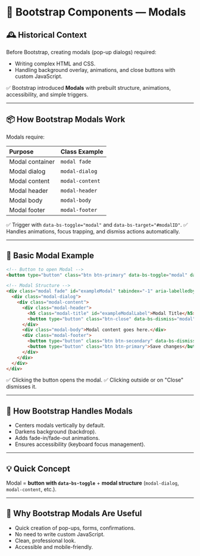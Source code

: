 # 📘 Bootstrap Components — Modals

## 🕰️ Historical Context

Before Bootstrap, creating modals (pop-up dialogs) required:

- Writing complex HTML and CSS.
- Handling background overlay, animations, and close buttons with custom JavaScript.

✅ Bootstrap introduced **Modals** with prebuilt structure, animations, accessibility, and simple triggers.

---

## 📦 How Bootstrap Modals Work

Modals require:

| Purpose         | Class Example   |
| :-------------- | :-------------- |
| Modal container | `modal fade`    |
| Modal dialog    | `modal-dialog`  |
| Modal content   | `modal-content` |
| Modal header    | `modal-header`  |
| Modal body      | `modal-body`    |
| Modal footer    | `modal-footer`  |

✅ Trigger with `data-bs-toggle="modal"` and `data-bs-target="#modalID"`.
✅ Handles animations, focus trapping, and dismiss actions automatically.

---

## 📄 Basic Modal Example

```html
<!-- Button to open Modal -->
<button type="button" class="btn btn-primary" data-bs-toggle="modal" data-bs-target="#exampleModal">Launch Modal</button>

<!-- Modal Structure -->
<div class="modal fade" id="exampleModal" tabindex="-1" aria-labelledby="exampleModalLabel" aria-hidden="true">
  <div class="modal-dialog">
    <div class="modal-content">
      <div class="modal-header">
        <h5 class="modal-title" id="exampleModalLabel">Modal Title</h5>
        <button type="button" class="btn-close" data-bs-dismiss="modal" aria-label="Close"></button>
      </div>
      <div class="modal-body">Modal content goes here.</div>
      <div class="modal-footer">
        <button type="button" class="btn btn-secondary" data-bs-dismiss="modal">Close</button>
        <button type="button" class="btn btn-primary">Save changes</button>
      </div>
    </div>
  </div>
</div>
```

✅ Clicking the button opens the modal.
✅ Clicking outside or on "Close" dismisses it.

---

## 🔧 How Bootstrap Handles Modals

- Centers modals vertically by default.
- Darkens background (backdrop).
- Adds fade-in/fade-out animations.
- Ensures accessibility (keyboard focus management).

---

## 💡 Quick Concept

Modal = **button with `data-bs-toggle`** + **modal structure** (`modal-dialog`, `modal-content`, etc.).

---

## 💸 Why Bootstrap Modals Are Useful

- Quick creation of pop-ups, forms, confirmations.
- No need to write custom JavaScript.
- Clean, professional look.
- Accessible and mobile-friendly.
